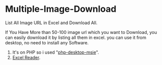 # Multiple-Image-Download
List All Image URL in Excel and Download All.

<p>If You Have More than 50-100 image url which you want to Download, you can easily download it by listing all them in excel.
  you can use it from desktop, no need to install any Software.
  </p>
<ol>
  <li>It's on PHP so i used "<a href="https://code.google.com/p/phpdesktop/" target="_blank">php-desktop-msie</a>".</li>
  <li><a href="https://code.google.com/p/php-excel-reader/" target="_blank">Excel Reader</a>.</li>
</ol>



